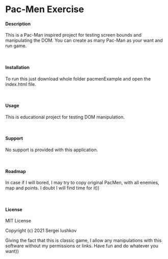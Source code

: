 <h1>Pac-Men Exercise</h1>
<h4>Description</h4>
<p>This is a Pac-Man inspired project for testing screen bounds and manipulating the DOM. You can create as many Pac-Man as your want and run game.</p>
<br>
<h4>Installation</h4>
<p>To run this just download whole folder pacmenExample and open the index.html file.</p>
<br>
<h4>Usage</h4>
<p>This is educational project for testing DOM manipulation.</p>
<br>
<h4>Support</h4>
<p>No support is provided with this application.</p>
<br>
<h4>Roadmap</h4>
<p>In case if I will bored, I may try to copy original PacMen, with all enemies, map and points. I doubt I will find time for it))</p>
<br>
<h4>License</h4>
<p>
MIT License

Copyright (c) 2021 Sergei Iushkov

Giving the fact that this is classic game, I allow any manipulations with this software without my permissions or links. Have fun and do whatever you want))


</p>
